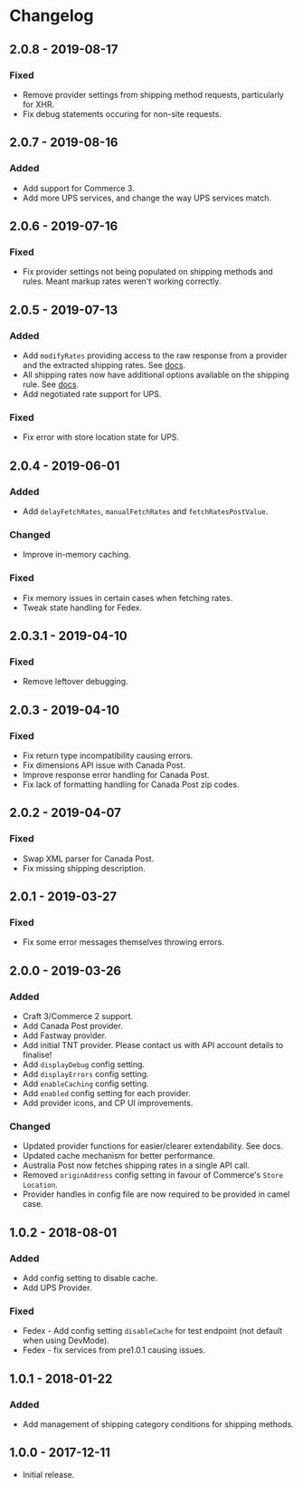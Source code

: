 # Changelog

## 2.0.8 - 2019-08-17

### Fixed
- Remove provider settings from shipping method requests, particularly for XHR.
- Fix debug statements occuring for non-site requests.

## 2.0.7 - 2019-08-16

### Added
- Add support for Commerce 3.
- Add more UPS services, and change the way UPS services match.

## 2.0.6 - 2019-07-16

### Fixed
- Fix provider settings not being populated on shipping methods and rules. Meant markup rates weren't working correctly.

## 2.0.5 - 2019-07-13

### Added
- Add `modifyRates` providing access to the raw response from a provider and the extracted shipping rates. See [docs](https://verbb.io/craft-plugins/postie/docs/developers/events#the-modifyRates-event).
- All shipping rates now have additional options available on the shipping rule. See [docs](https://verbb.io/craft-plugins/postie/docs/setup-configuration/displaying-rates#rate-options).
- Add negotiated rate support for UPS.

### Fixed
- Fix error with store location state for UPS.

## 2.0.4 - 2019-06-01

### Added
- Add `delayFetchRates`, `manualFetchRates` and `fetchRatesPostValue`.

### Changed
- Improve in-memory caching.

### Fixed
- Fix memory issues in certain cases when fetching rates.
- Tweak state handling for Fedex.

## 2.0.3.1 - 2019-04-10

### Fixed
- Remove leftover debugging.

## 2.0.3 - 2019-04-10

### Fixed
- Fix return type incompatibility causing errors.
- Fix dimensions API issue with Canada Post.
- Improve response error handling for Canada Post.
- Fix lack of formatting handling for Canada Post zip codes.

## 2.0.2 - 2019-04-07

### Fixed
- Swap XML parser for Canada Post.
- Fix missing shipping description.

## 2.0.1 - 2019-03-27

### Fixed
- Fix some error messages themselves throwing errors.

## 2.0.0 - 2019-03-26

### Added
- Craft 3/Commerce 2 support.
- Add Canada Post provider.
- Add Fastway provider.
- Add initial TNT provider. Please contact us with API account details to finalise!
- Add `displayDebug` config setting.
- Add `displayErrors` config setting.
- Add `enableCaching` config setting.
- Add `enabled` config setting for each provider.
- Add provider icons, and CP UI improvements.

### Changed
- Updated provider functions for easier/clearer extendability. See docs.
- Updated cache mechanism for better performance.
- Australia Post now fetches shipping rates in a single API call. 
- Removed `originAddress` config setting in favour of Commerce's `Store Location`.
- Provider handles in config file are now required to be provided in camel case.

## 1.0.2 - 2018-08-01

### Added
- Add config setting to disable cache.
- Add UPS Provider.

### Fixed
- Fedex - Add config setting `disableCache` for test endpoint (not default when using DevMode).
- Fedex - fix services from pre1.0.1 causing issues.

## 1.0.1 - 2018-01-22

### Added
- Add management of shipping category conditions for shipping methods.

## 1.0.0 - 2017-12-11

- Initial release.
